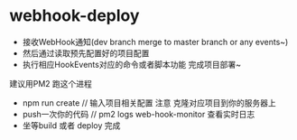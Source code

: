 # webhook-deploy
- 接收WebHook通知(dev branch merge to master branch or any events~)
- 然后通过读取预先配置好的项目配置
- 执行相应HookEvents对应的命令或者脚本功能
完成项目部署~

建议用PM2 跑这个进程
- npm run create // 输入项目相关配置 注意 克隆对应项目到你的服务器上
- push一次你的代码 // pm2 logs web-hook-monitor 查看实时日志
- 坐等build 或者 deploy 完成